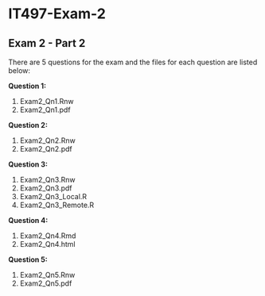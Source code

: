 IT497-Exam-2
============

Exam 2 - Part 2
-----------

There are 5 questions for the exam and the files for each question are listed below:

**Question 1:**

1. Exam2_Qn1.Rnw
2. Exam2_Qn1.pdf

**Question 2:**

1. Exam2_Qn2.Rnw
2. Exam2_Qn2.pdf

**Question 3:**

1. Exam2_Qn3.Rnw
2. Exam2_Qn3.pdf
3. Exam2_Qn3_Local.R
4. Exam2_Qn3_Remote.R

**Question 4:**

1. Exam2_Qn4.Rmd
2. Exam2_Qn4.html

**Question 5:**

1. Exam2_Qn5.Rnw
2. Exam2_Qn5.pdf
